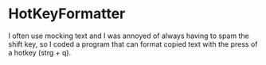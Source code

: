 # HotKeyFormatter

I often use mocking text and I was annoyed of always having to spam the shift key,
so I coded a program that can format copied text with the press of a hotkey (strg + q).
